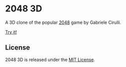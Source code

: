 # 2048 3D

A 3D clone of the popular [2048](http://gabrielecirulli.github.io/2048/) game by Gabriele Cirulli.

[Try it!](https://blodangan.github.io/2048-3D/)

## License

2048 3D is released under the [MIT License](LICENSE).
